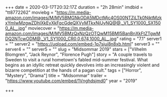 +++
date = 2020-03-17T20:32:17Z
duration = "2h 28min"
imdbid = "tt8772262"
moviebg = "https://m.media-amazon.com/images/M/MV5BMGNkODA5MDctMjc4OS00NTZjLTk0NjktMzkxYmIwMzgwZDhlXkEyXkFqcGdeQXVyMTkxNjUyNQ@@._V1_SY1000_SX1500_AL_.jpg"
moviecover = "https://m.media-amazon.com/images/M/MV5BMzQxNzQzOTQwM15BMl5BanBnXkFtZTgwMDQ2NTcwODM@._V1_SY1000_CR0,0,674,1000_AL_.jpg"
rating = "7.1"
server1 = ""
server2 = "https://uqload.com/embed-1p7sjui8n8xb.html"
server3 = ""
server4 = ""
server5 = ""
slug = "Midsommar 2019"
stars = ["Vilhelm Blomgren", "Jack Reynor", "Florence Pugh"]
story = "A couple travels to Sweden to visit a rural hometown's fabled mid-summer festival. What begins as an idyllic retreat quickly devolves into an increasingly violent and bizarre competition at the hands of a pagan cult."
tags = ["Horror", "Mystery", "Drama"]
title = "Midsommar"
trailer = "https://www.youtube.com/embed/1Vnghdsjmd0"
year = "2019"

+++
